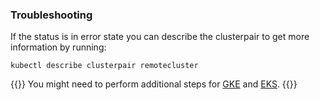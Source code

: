 ### Troubleshooting
If the status is in error state you can describe the clusterpair to get more information by running:

```text
kubectl describe clusterpair remotecluster
```

{{<info>}}
You might need to perform additional steps for [GKE](/portworx-install-with-kubernetes/cloud/gke) and [EKS](/portworx-install-with-kubernetes/cloud/aws/aws-eks/).
{{</info>}}

